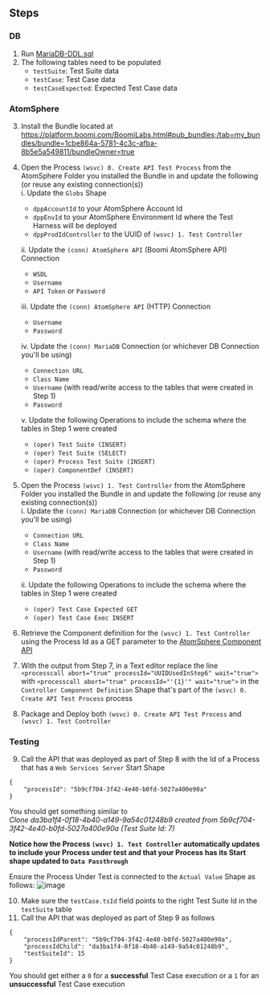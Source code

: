 ## Steps
### DB
1. Run [MariaDB-DDL.sql](https://github.com/p-hatz/Boomi-Test-Harness/blob/main/MariaDB-DDL.sql)
2. The following tables need to be populated
    - `testSuite`: Test Suite data
    - `testCase`: Test Case data
    - `testCaseExpected`: Expected Test Case data
### AtomSphere
3. Install the Bundle located at https://platform.boomi.com/BoomiLabs.html#pub_bundles;/tab=my_bundles/bundle=1cbe864a-5781-4c3c-afba-8b5e5a549811/bundleOwner=true
4. Open the Process `(wsvc) 0. Create API Test Process` from the AtomSphere Folder you installed the Bundle in and update the following (or reuse any existing connection(s))<br>
    i. Update the `Globs` Shape
   * `dppAccountId` to your AtomSphere Account Id
   * `dppEnvId` to your AtomSphere Environment Id where the Test Harness will be deployed
   * `dppProdIdController` to the UUID of `(wsvc) 1. Test Controller`
   
    ii. Update the `(conn) AtomSphere API` (Boomi AtomSphere API) Connection
   * `WSDL`
   * `Username`
   * `API Token` or `Password`

   iii. Update the `(conn) AtomSphere API` (HTTP) Connection
   * `Username`
   * `Password`
  
   iv. Update the `(conn) MariaDB` Connection (or whichever DB Connection you'll be using)
   * `Connection URL`
   * `Class Name`
   * `Username` (with read/write access to the tables that were created in Step 1)
   * `Password`

   v. Update the following Operations to include the schema where the tables in Step 1 were created
   * `(oper) Test Suite (INSERT)`
   * `(oper) Test Suite (SELECT)`
   * `(oper) Process Test Suite (INSERT)`
   * `(oper) ComponentDef (INSERT)`
   
5. Open the Process `(wsvc) 1. Test Controller` from the AtomSphere Folder you installed the Bundle in and update the following (or reuse any existing connection(s))<br>
   i. Update the `(conn) MariaDB` Connection (or whichever DB Connection you'll be using)
   * `Connection URL`
   * `Class Name`
   * `Username` (with read/write access to the tables that were created in Step 1)
   * `Password`

   ii. Update the following Operations to include the schema where the tables in Step 1 were created
   * `(oper) Test Case Expected GET`
   * `(oper) Test Case Exec INSERT`
6. Retrieve the Component definition for the `(wsvc) 1. Test Controller` using the Process Id as a GET parameter to the [AtomSphere Component API](https://developer.boomi.com/api/platformapi#tag/Component)
7. With the output from Step 7, in a Text editor replace the line `<processcall abort="true" processId="UUIDUsedInStep6" wait="true">` with `<processcall abort="true" processId="'{1}'" wait="true">` in the `Controller Component Definition` Shape that's part of the `(wsvc) 0. Create API Test Process` process
8. Package and Deploy both `(wsvc) 0. Create API Test Process` and `(wsvc) 1. Test Controller`

### Testing
9. Call the API that was deployed as part of Step 8 with the Id of a Process that has a `Web Services Server` Start Shape
```
{
    "processId": "5b9cf704-3f42-4e40-b0fd-5027a400e90a"
}
```

You should get something similar to<br>
_Clone da3ba1f4-0f18-4b40-a149-9a54c01248b9 created from 5b9cf704-3f42-4e40-b0fd-5027a400e90a (Test Suite Id: 7)_

**Notice how the Process `(wsvc) 1. Test Controller` automatically updates to include your Process under test and that your Process has its Start shape updated to `Data Passthrough`**

Ensure the Process Under Test is connected to the `Actual Value` Shape as follows:
![image](https://github.com/user-attachments/assets/99ac388b-b5a2-40c1-afc6-4873d1151f84)

10. Make sure the `testCase.tsId` field points to the right Test Suite Id in the `testSuite` table
11. Call the API that was deployed as part of Step 9 as follows
```
{
    "processIdParent": "5b9cf704-3f42-4e40-b0fd-5027a400e90a",
    "processIdChild": "da3ba1f4-0f18-4b40-a149-9a54c01248b9",
    "testSuiteId": 15
}
```

You should get either a `0` for a **successful** Test Case execution or a `1` for an **unsuccessful** Test Case execution

